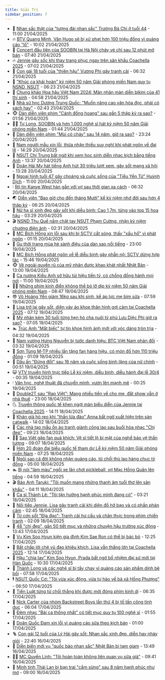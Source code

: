 ```yaml
---
title: Giải Trí
sidebar_position: 7
---
```


<!-- dantri-giai-tri:START -->
- 🤩 [Nhan sắc thật của &quot;tượng đài nhan sắc&quot; Trương Bá Chi ở tuổi 44](https://dantri.com.vn/giai-tri/nhan-sac-that-cua-tuong-dai-nhan-sac-truong-ba-chi-o-tuoi-44-20250421110048773.htm) - 11:00 21/04/2025
- 🔥 [BTV Quang Minh, Vân Hugo sẽ bị xử phạt hơn 100 triệu đồng vì quảng cáo &quot;lố&quot;](https://dantri.com.vn/giai-tri/btv-quang-minh-van-hugo-se-bi-xu-phat-hon-100-trieu-dong-vi-quang-cao-lo-20250421164240409.htm) - 10:02 21/04/2025
- 🚀 [Concert đầu tiên của SOOBIN tại Hà Nội cháy vé chỉ sau 12 phút mở bán](https://dantri.com.vn/giai-tri/concert-dau-tien-cua-soobin-tai-ha-noi-chay-ve-chi-sau-12-phut-mo-ban-20250421141232725.htm) - 07:40 21/04/2025
- 🔥 [Jennie gây sốc khi thay trang phục ngay trên sân khấu Coachella 2025](https://dantri.com.vn/giai-tri/jennie-gay-soc-khi-thay-trang-phuc-ngay-tren-san-khau-coachella-2025-20250421120949057.htm) - 07:02 21/04/2025
- 🌈 [Con gái 18 tuổi của &quot;thiên hậu&quot; Vương Phi gây tranh cãi](https://dantri.com.vn/giai-tri/con-gai-18-tuoi-cua-thien-hau-vuong-phi-gay-tranh-cai-20250421100228277.htm) - 06:32 21/04/2025
- 📝 [&quot;Khúc ca khải hoàn&quot; kỷ niệm 50 năm Giải phóng miền Nam quy tụ NSND, NSƯT](https://dantri.com.vn/giai-tri/khuc-ca-khai-hoan-ky-niem-50-nam-giai-phong-mien-nam-quy-tu-nsnd-nsut-20250421122948175.htm) - 06:23 21/04/2025
- 💪 [Chung khảo Hoa hậu Việt Nam 2024: Mãn nhãn màn diễn bikini của 41 thí sinh](https://dantri.com.vn/giai-tri/chung-khao-hoa-hau-viet-nam-2024-man-nhan-man-dien-bikini-cua-41-thi-sinh-20250421104406230.htm) - 04:58 21/04/2025
- 🤡 [Nhà sử học Dương Trung Quốc: &quot;Muốn nâng cao văn hóa đọc, phải có sách hay&quot;](https://dantri.com.vn/giai-tri/nha-su-hoc-duong-trung-quoc-muon-nang-cao-van-hoa-doc-phai-co-sach-hay-20250421005326625.htm) - 02:43 21/04/2025
- 🐵 [Dàn diễn viên phim &quot;Cánh đồng hoang&quot; sau gần 5 thập kỷ ra sao?](https://dantri.com.vn/giai-tri/dan-dien-vien-phim-canh-dong-hoang-sau-gan-5-thap-ky-ra-sao-20250420233821255.htm) - 01:56 21/04/2025
- 🧑‍🏫 [Tự Long, SOOBIN và hơn 1.000 nghệ sĩ hát kỷ niệm 50 năm Giải phóng miền Nam](https://dantri.com.vn/giai-tri/tu-long-soobin-va-hon-1000-nghe-si-hat-ky-niem-50-nam-giai-phong-mien-nam-20250421075757581.htm) - 01:44 21/04/2025
- 💂 [Dàn diễn viên phim &quot;Mùi cỏ cháy&quot; sau 14 năm, giờ ra sao?](https://dantri.com.vn/giai-tri/dan-dien-vien-phim-mui-co-chay-sau-14-nam-gio-ra-sao-20250419173508453.htm) - 23:24 20/04/2025
- 🤠 [Nam người mẫu xin lỗi, thừa nhận thiếu suy nghĩ khi phát ngôn về đại lễ](https://dantri.com.vn/giai-tri/nam-nguoi-mau-xin-loi-thua-nhan-thieu-suy-nghi-khi-phat-ngon-ve-dai-le-20250420211555018.htm) - 14:29 20/04/2025
- 🫶 [NSƯT Chí Trung bất ngờ khi xem học sinh diễn nhạc kịch bằng tiếng Anh](https://dantri.com.vn/giai-tri/nsut-chi-trung-bat-ngo-khi-xem-hoc-sinh-dien-nhac-kich-bang-tieng-anh-20250420185530239.htm) - 13:37 20/04/2025
- 🦏 [Doãn Hải My hát tiếng Anh hút 30 triệu lượt xem, gây sốt mạng xã hội](https://dantri.com.vn/giai-tri/doan-hai-my-hat-tieng-anh-hut-30-trieu-luot-xem-gay-sot-mang-xa-hoi-20250420200041406.htm) - 13:28 20/04/2025
- 🧰 [Ngoại hình tuổi 47 gây choáng và cuộc sống của &quot;Tiểu Yến Tử&quot; Huỳnh Dịch](https://dantri.com.vn/giai-tri/ngoai-hinh-tuoi-47-gay-choang-va-cuoc-song-cua-tieu-yen-tu-huynh-dich-20250420112427452.htm) - 11:00 20/04/2025
- 🕯 [Rộ tin Kanye West hàn gắn với vợ sau thời gian xa cách](https://dantri.com.vn/giai-tri/ro-tin-kanye-west-han-gan-voi-vo-sau-thoi-gian-xa-cach-20250420114252687.htm) - 06:32 20/04/2025
- 🌏 [Diễn viên &quot;Bao giờ cho đến tháng Mười&quot; kể kỷ niệm nhớ đời sau hơn 4 thập kỷ](https://dantri.com.vn/giai-tri/dien-vien-bao-gio-cho-den-thang-muoi-ke-ky-niem-nho-doi-sau-hon-4-thap-ky-20250420095115853.htm) - 06:25 20/04/2025
- 🌈 [Nữ hạ sĩ xinh đẹp gây sốt khi diễu binh: Cao 1,7m, từng vào top 15 hoa hậu](https://dantri.com.vn/giai-tri/nu-ha-si-xinh-dep-gay-sot-khi-dieu-binh-cao-17m-tung-vao-top-15-hoa-hau-20250419234145054.htm) - 03:29 20/04/2025
- 🎬 [NSND Thu Quế nắm chặt tay NSƯT Phạm Cường, nhận kỷ niệm chương điện ảnh](https://dantri.com.vn/giai-tri/nsnd-thu-que-nam-chat-tay-nsut-pham-cuong-nhan-ky-niem-chuong-dien-anh-20250420004033901.htm) - 02:31 20/04/2025
- 👀 [MC Bích Hồng xin lỗi sau khi bị SCTV cắt sóng, thấy &quot;xấu hổ&quot; vì phát ngôn](https://dantri.com.vn/giai-tri/mc-bich-hong-xin-loi-sau-khi-bi-sctv-cat-song-thay-xau-ho-vi-phat-ngon-20250420071952881.htm) - 01:15 20/04/2025
- 🧰 [Gu thời trang mùa hè sành điệu của dàn sao nổi tiếng](https://dantri.com.vn/giai-tri/gu-thoi-trang-mua-he-sanh-dieu-cua-dan-sao-noi-tieng-20250418182035588.htm) - 23:00 19/04/2025
- 🧰 [MC Bích Hồng phát ngôn về lễ diễu binh gây phẫn nộ: SCTV dừng hợp tác](https://dantri.com.vn/giai-tri/mc-bich-hong-phat-ngon-ve-le-dieu-binh-gay-phan-no-sctv-dung-hop-tac-20250419214353578.htm) - 15:46 19/04/2025
- 🐵 [Vẻ ngoài quyến rũ của mỹ nhân được khao khát nhất Nhật Bản](https://dantri.com.vn/giai-tri/ve-ngoai-quyen-ru-cua-my-nhan-duoc-khao-khat-nhat-nhat-ban-20250419122120314.htm) - 13:00 19/04/2025
- 🐘 [Ca nương Kiều Anh sở hữu túi hiệu tiền tỷ, có chồng đồng hành mọi nơi](https://dantri.com.vn/giai-tri/ca-nuong-kieu-anh-so-huu-tui-hieu-tien-ty-co-chong-dong-hanh-moi-noi-20250417114101691.htm) - 11:00 19/04/2025
- 🧑‍💻 [Những phim kinh điển không thể bỏ lỡ dịp kỷ niệm 50 năm Giải phóng miền Nam](https://dantri.com.vn/giai-tri/nhung-phim-kinh-dien-khong-the-bo-lo-dip-ky-niem-50-nam-giai-phong-mien-nam-20250419113730423.htm) - 08:47 19/04/2025
- 😎 [Võ Hoàng Yến giảm 16kg sau khi sinh, kể áp lực mẹ bỉm sữa](https://dantri.com.vn/giai-tri/vo-hoang-yen-giam-16kg-sau-khi-sinh-ke-ap-luc-me-bim-sua-20250417194009244.htm) - 07:59 19/04/2025
- 🧰 [Lisa trở lại gây sốt, diện váy áo khoe thân hình gợi cảm tại Coachella 2025](https://dantri.com.vn/giai-tri/lisa-tro-lai-gay-sot-dien-vay-ao-khoe-than-hinh-goi-cam-tai-coachella-2025-20250419113334207.htm) - 07:12 19/04/2025
- 🧰 [Mỹ nhân kém 30 tuổi từng hẹn hò cha nuôi tỷ phú Lưu Diệc Phi giờ ra sao?](https://dantri.com.vn/giai-tri/my-nhan-kem-30-tuoi-tung-hen-ho-cha-nuoi-ty-phu-luu-diec-phi-gio-ra-sao-20250419104949959.htm) - 07:05 19/04/2025
- 🏊 [Trúc Anh &quot;Mắt biếc&quot; tự tin khoe hình ảnh mới với vóc dáng tròn trịa](https://dantri.com.vn/giai-tri/truc-anh-mat-biec-tu-tin-khoe-hinh-anh-moi-voi-voc-dang-tron-tria-20250419110313406.htm) - 04:32 19/04/2025
- 🌋 [Nam vương Hưng Nguyễn bị tước danh hiệu: BTC Việt Nam phản đối](https://dantri.com.vn/giai-tri/nam-vuong-hung-nguyen-bi-tuoc-danh-hieu-btc-viet-nam-phan-doi-20250419091223019.htm) - 03:32 19/04/2025
- 🔭 [Sơn Tùng M-TP nhiều lần tặng fan hàng hiệu, có món đồ hơn 110 triệu đồng](https://dantri.com.vn/giai-tri/son-tung-m-tp-nhieu-lan-tang-fan-hang-hieu-co-mon-do-hon-110-trieu-dong-20250417011320330.htm) - 01:09 19/04/2025
- 📝 [Dấu ấn &quot;Đừng đốt&quot; sau 16 năm và cuộc sống bình lặng của nữ chính](https://dantri.com.vn/giai-tri/dau-an-dung-dot-sau-16-nam-va-cuoc-song-binh-lang-cua-nu-chinh-20250419062901327.htm) - 00:51 19/04/2025
- 😺 [VTV truyền hình trực tiếp Lễ kỷ niệm, diễu binh, diễu hành đại lễ 30/4](https://dantri.com.vn/giai-tri/vtv-truyen-hinh-truc-tiep-le-ky-niem-dieu-binh-dieu-hanh-dai-le-304-20250418221152943.htm) - 00:35 19/04/2025
- 🕯 [Văn học, nghệ thuật đã chuyển mình, vươn lên mạnh mẽ](https://dantri.com.vn/giai-tri/van-hoc-nghe-thuat-da-chuyen-minh-vuon-len-manh-me-20250418210608907.htm) - 00:25 19/04/2025
- 🦄 [Double2T sau &quot;Rap Việt&quot;: Mang nhiều tiền về cho mẹ, đắt show vẫn ở nhà thuê](https://dantri.com.vn/giai-tri/double2t-sau-rap-viet-mang-nhieu-tien-ve-cho-me-dat-show-van-o-nha-thue-20250418091257472.htm) - 23:00 18/04/2025
- 🌜 [Truyền thông quốc tế khen ngợi màn biểu diễn của Jennie tại Coachella 2025](https://dantri.com.vn/giai-tri/truyen-thong-quoc-te-khen-ngoi-man-bieu-dien-cua-jennie-tai-coachella-2025-20250418121353221.htm) - 14:11 18/04/2025
- 👹 [Khán giả hò reo khi &quot;thần lừa đảo&quot; Anna bất ngờ xuất hiện trên sàn catwalk](https://dantri.com.vn/giai-tri/khan-gia-ho-reo-khi-than-lua-dao-anna-bat-ngo-xuat-hien-tren-san-catwalk-20250418163832575.htm) - 14:02 18/04/2025
- 🚀 [Các nhà tạo mẫu ồn ào tranh giành công lao sau buổi hòa nhạc &quot;Chị đẹp&quot;](https://dantri.com.vn/giai-tri/cac-nha-tao-mau-on-ao-tranh-gianh-cong-lao-sau-buoi-hoa-nhac-chi-dep-20250418130444726.htm) - 09:23 18/04/2025
- 🧑‍💻 [Sao Việt gặp fan quá khích: Vệ sĩ tiết lộ bí mật của nghề bảo vệ thần tượng](https://dantri.com.vn/giai-tri/sao-viet-gap-fan-qua-khich-ve-si-tiet-lo-bi-mat-cua-nghe-bao-ve-than-tuong-20250417201733260.htm) - 09:07 18/04/2025
- 🦩 [Hơn 20 đoàn đại biểu quốc tế tham dự Lễ kỷ niệm 50 năm Giải phóng miền Nam](https://dantri.com.vn/giai-tri/hon-20-doan-dai-bieu-quoc-te-tham-du-le-ky-niem-50-nam-giai-phong-mien-nam-20250418130904364.htm) - 07:25 18/04/2025
- 💫 [Ngôi sao cả đời không nhận quảng cáo, từ chối thù lao hàng chục tỷ đồng](https://dantri.com.vn/giai-tri/ngoi-sao-ca-doi-khong-nhan-quang-cao-tu-choi-thu-lao-hang-chuc-ty-dong-20250418100318791.htm) - 05:00 18/04/2025
- 🏊 [Bị nói &quot;làm màu&quot; ngồi xe lăn chơi pickleball, vợ Mạc Hồng Quân lên tiếng](https://dantri.com.vn/giai-tri/bi-noi-lam-mau-ngoi-xe-lan-choi-pickleball-vo-mac-hong-quan-len-tieng-20250418115237272.htm) - 04:59 18/04/2025
- 🎬 [Bảo Anh Taruki: &quot;Tôi muốn mang những thanh âm tuổi thơ lên sân khấu&quot;](https://dantri.com.vn/giai-tri/bao-anh-taruki-toi-muon-mang-nhung-thanh-am-tuoi-tho-len-san-khau-20250418110313477.htm) - 04:11 18/04/2025
- 💃 [Ca sĩ Thành Lê: &quot;Tôi tận hưởng hạnh phúc mình đang có&quot;](https://dantri.com.vn/giai-tri/ca-si-thanh-le-toi-tan-huong-hanh-phuc-minh-dang-co-20250418095534480.htm) - 03:21 18/04/2025
- 🌊 [Nối tiếp Jennie, Lisa gây tranh cãi khi diện đồ hở bạo và có phần phản cảm](https://dantri.com.vn/giai-tri/noi-tiep-jennie-lisa-gay-tranh-cai-khi-dien-do-ho-bao-va-co-phan-phan-cam-20250417160454641.htm) - 02:45 18/04/2025
- 🧰 [Từ cơn sốt &quot;Địa đạo&quot;: Tranh cãi hư cấu và chân thực trong phim chiến tranh](https://dantri.com.vn/giai-tri/tu-con-sot-dia-dao-tranh-cai-hu-cau-va-chan-thuc-trong-phim-chien-tranh-20250417092437024.htm) - 02:09 18/04/2025
- 🦣 [48 &quot;chị đẹp&quot;, gần 50 tiết mục và những chuyện hậu trường xúc động](https://dantri.com.vn/giai-tri/48-chi-dep-gan-50-tiet-muc-va-nhung-chuyen-hau-truong-xuc-dong-20250417162639935.htm) - 13:43 17/04/2025
- 🥷 [Vụ Kim Soo Hyun kiện gia đình Kim Sae Ron có thể bị bác bỏ](https://dantri.com.vn/giai-tri/vu-kim-soo-hyun-kien-gia-dinh-kim-sae-ron-co-the-bi-bac-bo-20250417160024516.htm) - 12:25 17/04/2025
- 🦏 [Bất chấp lời chê vũ đạo khiêu khích, Lisa vẫn thắng lớn tại Coachella 2025](https://dantri.com.vn/giai-tri/bat-chap-loi-che-vu-dao-khieu-khich-lisa-van-thang-lon-tai-coachella-2025-20250417121344101.htm) - 12:14 17/04/2025
- 🫶 [Hậu &quot;chia tay&quot; Kim Soo Hyun, Prada bất ngờ bổ nhiệm đại sứ mới tại Hàn Quốc](https://dantri.com.vn/giai-tri/hau-chia-tay-kim-soo-hyun-prada-bat-ngo-bo-nhiem-dai-su-moi-tai-han-quoc-20250417171547424.htm) - 10:30 17/04/2025
- 💼 [Thành Long và các nghệ sĩ bị tẩy chay vì quảng cáo sản phẩm dính bê bối](https://dantri.com.vn/giai-tri/thanh-long-va-cac-nghe-si-bi-tay-chay-vi-quang-cao-san-pham-dinh-be-boi-20250417143252554.htm) - 07:58 17/04/2025
- 🕴 [NSƯT Quốc Cơ: &quot;Tôi vừa xúc động, vừa tự hào về bà xã Hồng Phượng&quot;](https://dantri.com.vn/giai-tri/nsut-quoc-co-toi-vua-xuc-dong-vua-tu-hao-ve-ba-xa-hong-phuong-20250417053436831.htm) - 06:50 17/04/2025
- 🐲 [Tiến Luật từng từ chối thẳng khi được mời đóng phim kinh dị](https://dantri.com.vn/giai-tri/tien-luat-tung-tu-choi-thang-khi-duoc-moi-dong-phim-kinh-di-20250417072302056.htm) - 06:35 17/04/2025
- 🐘 [Nick Carter của nhóm Backstreet Boys lần thứ 4 bị tố tấn công tình dục](https://dantri.com.vn/giai-tri/nick-carter-cua-nhom-backstreet-boys-lan-thu-4-bi-to-tan-cong-tinh-duc-20250417104649552.htm) - 06:04 17/04/2025
- 🤭 [Đêm nhạc &quot;Bài ca thống nhất&quot; có tiết mục quy tụ 100 nghệ sĩ](https://dantri.com.vn/giai-tri/dem-nhac-bai-ca-thong-nhat-co-tiet-muc-quy-tu-100-nghe-si-20250417073044155.htm) - 01:55 17/04/2025
- 💯 [Doãn Quốc Đam xin lỗi vì quảng cáo sữa theo kịch bản](https://dantri.com.vn/giai-tri/doan-quoc-dam-xin-loi-vi-quang-cao-sua-theo-kich-ban-20250416224846094.htm) - 01:00 17/04/2025
- 🪜 [Con gái 12 tuổi của Lý Hải gây sốt: Nhan sắc xinh đẹp, diễn hay nhảy giỏi](https://dantri.com.vn/giai-tri/con-gai-12-tuoi-cua-ly-hai-gay-sot-nhan-sac-xinh-dep-dien-hay-nhay-gioi-20250415063630793.htm) - 22:40 16/04/2025
- 👹 [Diễn biến mới vụ &quot;quốc bảo nhan sắc&quot; Nhật Bản bị tạm giam](https://dantri.com.vn/giai-tri/dien-bien-moi-vu-quoc-bao-nhan-sac-nhat-ban-bi-tam-giam-20250416120608185.htm) - 13:49 16/04/2025
- 🧑‍🏫 [MC Quyền Linh: &quot;Tôi hoàn toàn không liên quan vụ sữa giả&quot;](https://dantri.com.vn/giai-tri/mc-quyen-linh-toi-hoan-toan-khong-lien-quan-vu-sua-gia-20250416155701361.htm) - 09:41 16/04/2025
- 🐘 [Minh tinh Thái Lan bị bạn trai &quot;cắm sừng&quot; sau 8 năm hạnh phúc như mơ](https://dantri.com.vn/giai-tri/minh-tinh-thai-lan-bi-ban-trai-cam-sung-sau-8-nam-hanh-phuc-nhu-mo-20250416105726038.htm) - 09:00 16/04/2025<!-- dantri-giai-tri:END -->
